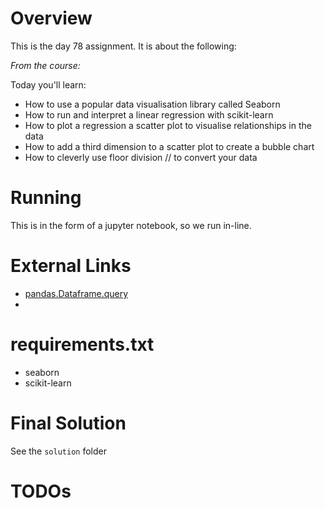 # Overview

This is the day 78 assignment. It is about the following:

_From the course:_

Today you'll learn:

- How to use a popular data visualisation library called Seaborn
- How to run and interpret a linear regression with scikit-learn
- How to plot a regression a scatter plot to visualise relationships in the data
- How to add a third dimension to a scatter plot to create a bubble chart
- How to cleverly use floor division // to convert your data



# Running

This is in the form of a jupyter notebook, so we run in-line.

# External Links

- [pandas.Dataframe.query](https://pandas.pydata.org/pandas-docs/stable/reference/api/pandas.DataFrame.query.html)
- 

# requirements.txt

- seaborn
- scikit-learn


# Final Solution

See the `solution` folder

# TODOs

